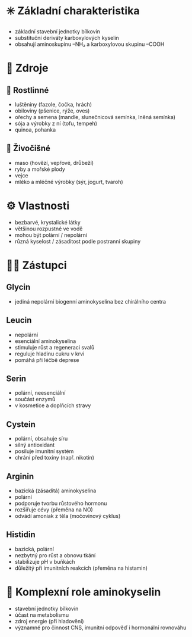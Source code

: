 # ✳️ Základní charakteristika  
- základní stavební jednotky bílkovin  
- substituční deriváty karboxylových kyselin  
- obsahují aminoskupinu –NH₂ a karboxylovou skupinu –COOH  

# 🌱 Zdroje  
## 🌿 Rostlinné

- luštěniny (fazole, čočka, hrách)
- obiloviny (pšenice, rýže, oves)
- ořechy a semena (mandle, slunečnicová semínka, lněná semínka)
- sója a výrobky z ní (tofu, tempeh)
- quinoa, pohanka​

## 🍖 Živočišné

- maso (hovězí, vepřové, drůbeží)
- ryby a mořské plody
- vejce
- mléko a mléčné výrobky (sýr, jogurt, tvaroh)

# ⚙️ Vlastnosti  
- bezbarvé, krystalické látky  
- většinou rozpustné ve vodě  
- mohou být polární / nepolární  
- různá kyselost / zásaditost podle postranní skupiny  

# 🧑‍🔬 Zástupci  

## Glycin  
- jediná nepolární biogenní aminokyselina bez chirálního centra  

## Leucin  
- nepolární  
- esenciální aminokyselina  
- stimuluje růst a regeneraci svalů  
- reguluje hladinu cukru v krvi  
- pomáhá při léčbě deprese  

## Serin  
- polární, neesenciální  
- součást enzymů  
- v kosmetice a doplňcích stravy  

## Cystein  
- polární, obsahuje síru  
- silný antioxidant  
- posiluje imunitní systém  
- chrání před toxiny (např. nikotin)  

## Arginin  
- bazická (zásaditá) aminokyselina  
- polární  
- podporuje tvorbu růstového hormonu  
- rozšiřuje cévy (přeměna na NO)  
- odvádí amoniak z těla (močovinový cyklus)  

## Histidin  
- bazická, polární  
- nezbytný pro růst a obnovu tkání  
- stabilizuje pH v buňkách  
- důležitý při imunitních reakcích (přeměna na histamin)  

# 🧩 Komplexní role aminokyselin  
- stavební jednotky bílkovin 
- účast na metabolismu  
- zdroj energie (při hladovění)  
- významné pro činnost CNS, imunitní odpověď i hormonální rovnováhu  
